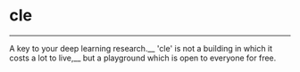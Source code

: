 # cle
---
A key to your deep learning research.__
'cle' is not a building in which it costs a lot to live,__
but a playground which is open to everyone for free.
